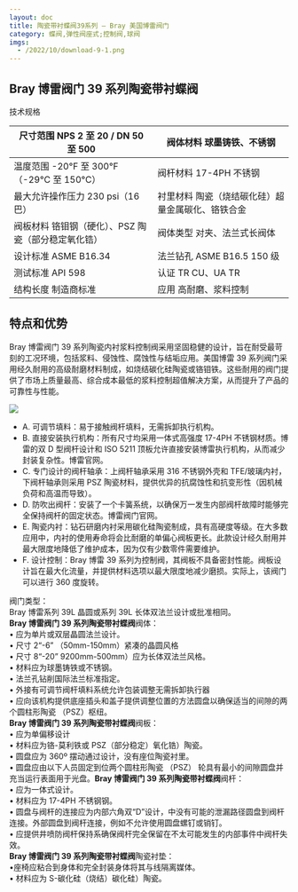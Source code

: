 ```yaml
---
layout: doc
title: 陶瓷带衬蝶阀39系列 – Bray 美国博雷阀门
category: 蝶阀,弹性阀座式;控制阀,球阀
imgs:
  - /2022/10/download-9-1.png
---
```


## Bray 博雷阀门 39 系列陶瓷带衬蝶阀

技术规格

| 尺寸范围 NPS 2 至 20 / DN 50 至 500                 | 阀体材料 球墨铸铁、不锈钢                         |
| --------------------------------------------------- | ------------------------------------------------- |
| 温度范围 \-20°F 至 300°F（-29°C 至 150°C）          | 阀杆材料 17-4PH 不锈钢                            |
| 最大允许操作压力 230 psi（16 巴）                   | 衬里材料 陶瓷（烧结碳化硅）超量金属碳化、铬铁合金 |
| 阀板材料 铬钼钢（硬化）、PSZ 陶瓷（部分稳定氧化锆） | 阀体类型 对夹、法兰式长阀体                       |
| 设计标准 ASME B16.34                                | 法兰钻孔 ASME B16.5 150 级                        |
| 测试标准 API 598                                    | 认证 TR CU、UA TR                                 |
| 结构长度 制造商标准                                 | 应用 高耐磨、浆料控制                             |

## 特点和优势

Bray 博雷阀门 39 系列陶瓷内衬浆料控制阀采用坚固稳健的设计，旨在耐受最苛刻的工况环境，包括浆料、侵蚀性、腐蚀性与结垢应用。美国博雷 39 系列阀门采用经久耐用的高级耐磨材料制成，如烧结碳化硅陶瓷或铬钼铁。这些耐用的阀门提供了市场上质量最高、综合成本最低的浆料控制超值解决方案，从而提升了产品的可靠性与性能。

![](/2022/10/download-10-989x1024.png)

- A. 可调节填料：易于接触阀杆填料，无需拆卸执行机构。
- B. 直接安装执行机构：所有尺寸均采用一体式高强度 17-4PH 不锈钢材质。博雷的双 D 型阀杆设计和 ISO 5211 顶板允许直接安装博雷执行机构，从而减少封装复杂性。博雷官网。
- C. 专门设计的阀杆轴承：上阀杆轴承采用 316 不锈钢外壳和 TFE/玻璃内衬，下阀杆轴承则采用 PSZ 陶瓷材料，提供优异的抗腐蚀性和抗变形性（因机械负荷和高温而导致）。
- D. 防吹出阀杆：安装了一个卡簧系统，以确保万一发生内部阀杆故障时能够完全保持阀杆的固定状态。博雷阀门官网。
- E. 陶瓷内衬：钻石研磨内衬采用碳化硅陶瓷制成，具有高硬度等级。在大多数应用中，内衬的使用寿命将会比耐磨的单偏心阀板更长。此款设计经久耐用并最大限度地降低了维护成本，因为仅有少数零件需要维护。
- F. 设计控制：Bray 博雷 39 系列为控制阀，其阀板不具备密封性能。阀板设计旨在最大化流量，并提供材料选项以最大限度地减少磨损。实际上，该阀门可以进行 360 度旋转。

阀门类型：  
Bray 博雷系列 39L 晶圆或系列 39L 长体双法兰设计或批准相同。  
**Bray 博雷阀门 39 系列陶瓷带衬蝶阀**阀体：  
• 应为单片或双层晶圆法兰设计。  
• 尺寸 2“-6” （50mm-150mm）紧凑的晶圆风格  
• 尺寸 8“-20” 9200mm-500mm）应为长体双法兰风格。  
• 材料应为球墨铸铁或不锈钢。  
• 法兰孔钻削国际法兰标准指定。  
• 外接有可调节阀杆填料系统允许包装调整无需拆卸执行器  
• 应向该机构提供底座插头和盖子提供调整位置的方法圆盘以确保适当的间隙的两个圆柱形陶瓷 （PSZ）枢纽。  
**Bray 博雷阀门 39 系列陶瓷带衬蝶阀**阀板：  
• 应为单偏移设计  
• 材料应为铬-莫利铁或 PSZ（部分稳定）氧化锆）陶瓷。  
• 圆盘应为 360º 摆动通过设计，没有座位陶瓷衬里。  
• 圆盘应由以下人员固定到位两个圆柱形陶瓷 （PSZ） 轮具有最小的间隙圆盘并充当运行表面用于光盘。**Bray 博雷阀门 39 系列陶瓷带衬蝶阀**阀杆：  
• 应为一体式设计。  
• 材料应为 17-4PH 不锈钢钢。  
• 圆盘与阀杆的连接应为内部六角双“D”设计，中没有可能的泄漏路径圆盘到阀杆连接。外部圆盘到阀杆连接，例如不允许使用圆盘螺钉或销钉。  
• 应提供井喷防阀杆保持系确保阀杆完全保留在不太可能发生的内部事件中阀杆失效。  
**Bray 博雷阀门 39 系列陶瓷带衬蝶阀**陶瓷衬垫：  
•座椅应粘合到身体和完全封装身体将其与线隔离媒体。  
• 材料应为 S-碳化硅（烧结）碳化硅）陶瓷。

